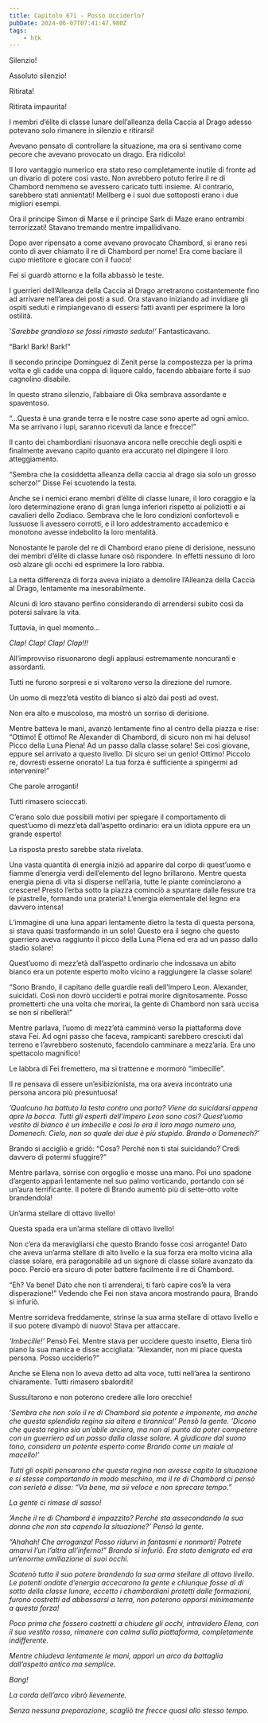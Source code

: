 ```yaml
---
title: Capitolo 671 - Posso Ucciderlo?
pubDate: 2024-06-07T07:41:47.980Z
tags:
    - htk
---
```


Silenzio!

Assoluto silenzio!

Ritirata!

Ritirata impaurita!

I membri d’élite di classe lunare dell’alleanza della Caccia al Drago adesso potevano solo rimanere in silenzio e ritirarsi!

Avevano pensato di controllare la situazione, ma ora si sentivano come pecore che avevano provocato un drago. Era ridicolo!

Il loro vantaggio numerico era stato reso completamente inutile di fronte ad un divario di potere così vasto. Non avrebbero potuto ferire il re di Chambord nemmeno se avessero caricato tutti insieme. Al contrario, sarebbero stati annientati! Mellberg e i suoi due sottoposti erano i due migliori esempi.

Ora il principe Simon di Marse e il principe Sark di Maze erano entrambi terrorizzati! Stavano tremando mentre impallidivano.

Dopo aver ripensato a come avevano provocato Chambord, si erano resi conto di aver chiamato il re di Chambord per nome! Era come baciare il cupo mietitore e giocare con il fuoco!

Fei si guardò attorno e la folla abbassò le teste.

I guerrieri dell’Alleanza della Caccia al Drago arretrarono costantemente fino ad arrivare nell’area dei posti a sud. Ora stavano iniziando ad invidiare gli ospiti seduti e rimpiangevano di essersi fatti avanti per esprimere la loro ostilità.

<em>’Sarebbe grandioso se fossi rimasto seduto!’</em> Fantasticavano.

“Bark! Bark! Bark!”

Il secondo principe Dominguez di Zenit perse la compostezza per la prima volta e gli cadde una coppa di liquore caldo, facendo abbaiare forte il suo cagnolino disabile.

In questo strano silenzio, l’abbaiare di Oka sembrava assordante e spaventoso.

“...Questa è una grande terra e le nostre case sono aperte ad ogni amico. Ma se arrivano i lupi, saranno ricevuti da lance e frecce!”

Il canto dei chambordiani risuonava ancora nelle orecchie degli ospiti e finalmente avevano capito quanto era accurato nel dipingere il loro atteggiamento.

“Sembra che la cosiddetta alleanza della caccia al drago sia solo un grosso scherzo!” Disse Fei scuotendo la testa.

Anche se i nemici erano membri d’élite di classe lunare, il loro coraggio e la loro determinazione erano di gran lunga inferiori rispetto ai poliziotti e ai cavalieri dello Zodiaco. Sembrava che le loro condizioni confortevoli e lussuose li avessero corrotti, e il loro addestramento accademico e monotono avesse indebolito la loro mentalità.

Nonostante le parole del re di Chambord erano piene di derisione, nessuno dei membri d’élite di classe lunare osò rispondere. In effetti nessuno di loro osò alzare gli occhi ed esprimere la loro rabbia.

La netta differenza di forza aveva iniziato a demolire l’Alleanza della Caccia al Drago, lentamente ma inesorabilmente.

Alcuni di loro stavano perfino considerando di arrendersi subito così da potersi salvare la vita.

Tuttavia, in quel momento…

<em>Clap! Clap! Clap! Clap!!!</em>

All’improvviso risuonarono degli applausi estremamente noncuranti e assordanti.

Tutti ne furono sorpresi e si voltarono verso la direzione del rumore.

Un uomo di mezz’età vestito di bianco si alzò dai posti ad ovest.

Non era alto e muscoloso, ma mostrò un sorriso di derisione.

Mentre batteva le mani, avanzò lentamente fino al centro della piazza e rise: “Ottimo! È ottimo! Re Alexander di Chambord, di sicuro non mi hai deluso! Picco della Luna Piena! Ad un passo dalla classe solare! Sei così giovane, eppure sei arrivato a questo livello. Di sicuro sei un genio! Ottimo! Piccolo re, dovresti esserne onorato! La tua forza è sufficiente a spingermi ad intervenire!”

Che parole arroganti!

Tutti rimasero scioccati.

C’erano solo due possibili motivi per spiegare il comportamento di quest’uomo di mezz’età dall’aspetto ordinario: era un idiota oppure era un grande esperto!

La risposta presto sarebbe stata rivelata.

Una vasta quantità di energia iniziò ad apparire dal corpo di quest’uomo e fiamme d’energia verdi dell’elemento del legno brillarono. Mentre questa energia piena di vita si disperse nell’aria, tutte le piante cominciarono a crescere! Presto l’erba sotto la piazza cominciò a spuntare dalle fessure tra le piastrelle, formando una prateria! L’energia elementale del legno era davvero intensa!

L’immagine di una luna apparì lentamente dietro la testa di questa persona, si stava quasi trasformando in un sole!  Questo era il segno che questo guerriero aveva raggiunto il picco della Luna Piena ed era ad un passo dallo stadio solare!

Quest’uomo di mezz’età dall’aspetto ordinario che indossava un abito bianco era un potente esperto molto vicino a raggiungere la classe solare!

“Sono Brando, il capitano delle guardie reali dell’Impero Leon. Alexander, suicidati. Così non dovrò ucciderti e potrai morire dignitosamente. Posso prometterti che una volta che morirai, la gente di Chambord non sarà uccisa se non si ribellerà!”

Mentre parlava, l’uomo di mezz’età camminò verso la piattaforma dove stava Fei. Ad ogni passo che faceva, rampicanti sarebbero cresciuti dal terreno e l’avrebbero sostenuto, facendolo camminare a mezz’aria. Era uno spettacolo magnifico!

Le labbra di Fei fremettero, ma si trattenne e mormorò “imbecille”.

Il re pensava di essere un’esibizionista, ma ora aveva incontrato una persona ancora più presuntuosa!

<em>’Qualcuno ha battuto la testa contro una porta? Viene da suicidarsi appena apre la bocca. Tutti gli esperti dell’impero Leon sono così? Quest’uomo vestito di bianco è un imbecille e così lo era il loro mago numero uno, Domenech. Cielo, non so quale dei due è più stupido. Brando o Domenech?’</em>

Brando si accigliò e gridò: “Cosa? Perché non ti stai suicidando? Credi davvero di potermi sfuggire?”

Mentre parlava, sorrise con orgoglio e mosse una mano. Poi uno spadone d’argento apparì lentamente nel suo palmo vorticando, portando con sé un’aura terrificante. Il potere di Brando aumentò più di sette-otto volte brandendola!

Un’arma stellare di ottavo livello!

Questa spada era un’arma stellare di ottavo livello!

Non c’era da meravigliarsi che questo Brando fosse così arrogante! Dato che aveva un’arma stellare di alto livello e la sua forza era molto vicina alla classe solare, era paragonabile ad un signore di classe solare avanzato da poco. Perciò era sicuro di poter battere facilmente il re di Chambord.

“Eh? Va bene! Dato che non ti arrenderai, ti farò capire cos’è la vera disperazione!” Vedendo che Fei non stava ancora mostrando paura, Brando si infuriò.

Mentre sorrideva freddamente, strinse la sua arma stellare di ottavo livello e il suo potere divampò di nuovo! Stava per attaccare.

<em>’Imbecille!’</em> Pensò Fei. Mentre stava per uccidere questo insetto, Elena tirò piano la sua manica e disse accigliata: “Alexander, non mi piace questa persona. Posso ucciderlo?”

Anche se Elena non lo aveva detto ad alta voce, tutti nell’area la sentirono chiaramente. Tutti rimasero sbalorditi!

Sussultarono e non poterono credere alle loro orecchie!

<em>’Sembra che non solo il re di Chambord sia potente e imponente, ma anche che questa splendida regina sia altera e tirannica!<em>’ Pensò la gente. <em>’Dicono che questa regina sia un’abile arciera, ma non al punto da poter competere con un guerriero ad un passo dalla classe solare. A giudicare dal suono tono, considera un potente esperto come Brando come un maiale al macello!’</em>

Tutti gli ospiti pensarono che questa regina non avesse capito la situazione e si stesse comportando in modo meschino, ma il re di Chambord ci pensò con serietà e disse: “Va bene, ma sii veloce e non sprecare tempo.”

La gente ci rimase di sasso!

<em>’Anche il re di Chambord è impazzito? Perché sta assecondando la sua donna che non sta capendo la situazione?’</em> Pensò la gente.

“Ahahah! Che arroganza! Posso ridurvi in fantasmi e nonmorti! Potrete amarvi l’un l’altra all’inferno!” Brando si infuriò. Era stato denigrato ed era un’enorme umiliazione ai suoi occhi.

Scatenò tutto il suo potere brandendo la sua arma stellare di ottavo livello. Le potenti ondate d’energia accecarono la gente e chiunque fosse al di sotto della classe lunare, eccetto i chambordiani protetti dalle formazioni, furono costretti ad abbassarsi a terra, non poterono opporsi minimamente a questa forza!

Poco prima che fossero costretti a chiudere gli occhi, intravidero Elena, con il suo vestito rosso, rimanere con calma sulla piattaforma, completamente indifferente.

Mentre chiudeva lentamente le mani, apparì un arco da battaglia dall’aspetto antico ma semplice.

<em>Bang!</em>

La corda dell’arco vibrò lievemente.

Senza nessuna preparazione, scagliò tre frecce quasi allo stesso tempo.



